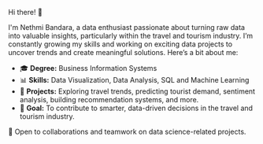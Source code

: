 Hi there! 👋

I'm Nethmi Bandara, a data enthusiast passionate about turning raw data into valuable insights, particularly within the travel and tourism industry. I’m constantly growing my skills and working on exciting data projects to uncover trends and create meaningful solutions. Here’s a bit about me:  

- 🎓 **Degree:** Business Information Systems  
- 📊 **Skills:** Data Visualization, Data Analysis, SQL and Machine Learning
- 💼 **Projects:** Exploring travel trends, predicting tourist demand, sentiment analysis, building recommendation systems, and more.  
- 🌟 **Goal:** To contribute to smarter, data-driven decisions in the travel and tourism industry. 

🤝 Open to collaborations and teamwork on data science-related projects. 

